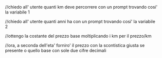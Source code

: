 //chiedo all' utente quanti km deve percorrere con un prompt trovando cosi' la variabile 1

//chiedo all' utente quanti anni ha con un prompt trovando cosi' la variabile 2

//ottengo la costante del prezzo base moltiplicando i km per il prezzo/km

//ora, a seconda dell'eta' forniro' il prezzo con la scontistica giusta se presente o quello base con sole due cifre decimali